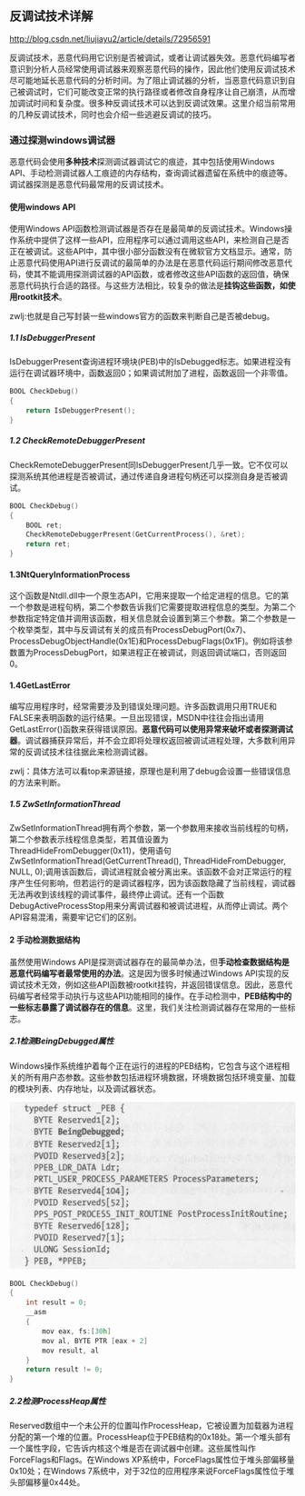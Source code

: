 ## 反调试技术详解
<A>http://blog.csdn.net/liujiayu2/article/details/72956591</a>

反调试技术，恶意代码用它识别是否被调试，或者让调试器失效。恶意代码编写者意识到分析人员经常使用调试器来观察恶意代码的操作，因此他们使用反调试技术尽可能地延长恶意代码的分析时间。为了阻止调试器的分析，当恶意代码意识到自己被调试时，它们可能改变正常的执行路径或者修改自身程序让自己崩溃，从而增加调试时间和复杂度。很多种反调试技术可以达到反调试效果。这里介绍当前常用的几种反调试技术，同时也会介绍一些逃避反调试的技巧。

### 通过探测windows调试器
恶意代码会使用**多种技术**探测调试器调试它的痕迹，其中包括使用Windows API、手动检测调试器人工痕迹的内存结构，查询调试器遗留在系统中的痕迹等。调试器探测是恶意代码最常用的反调试技术。

#### 使用windows API
使用Windows API函数检测调试器是否存在是最简单的反调试技术。Windows操作系统中提供了这样一些API，应用程序可以通过调用这些API，来检测自己是否正在被调试。这些API中，其中很小部分函数没有在微软官方文档显示。通常，防止恶意代码使用API进行反调试的最简单的办法是在恶意代码运行期间修改恶意代码，使其不能调用探测调试器的API函数，或者修改这些API函数的返回值，确保恶意代码执行合适的路径。与这些方法相比，较复杂的做法是**挂钩这些函数，如使用rootkit技术**。

zwlj:也就是自己写封装一些windows官方的函数来判断自己是否被debug。

##### 1.1 IsDebuggerPresent
IsDebuggerPresent查询进程环境块(PEB)中的IsDebugged标志。如果进程没有运行在调试器环境中，函数返回0；如果调试附加了进程，函数返回一个非零值。

``` c++
BOOL CheckDebug()
{
    return IsDebuggerPresent();
}
```

##### 1.2 CheckRemoteDebuggerPresent
CheckRemoteDebuggerPresent同IsDebuggerPresent几乎一致。它不仅可以探测系统其他进程是否被调试，通过传递自身进程句柄还可以探测自身是否被调试。

``` c++
BOOL CheckDebug()
{
    BOOL ret;
    CheckRemoteDebuggerPresent(GetCurrentProcess(), &ret);
    return ret;
}
```


#### 1.3NtQueryInformationProcess
这个函数是Ntdll.dll中一个原生态API，它用来提取一个给定进程的信息。它的第一个参数是进程句柄，第二个参数告诉我们它需要提取进程信息的类型。为第二个参数指定特定值并调用该函数，相关信息就会设置到第三个参数。第二个参数是一个枚举类型，其中与反调试有关的成员有ProcessDebugPort(0x7)、ProcessDebugObjectHandle(0x1E)和ProcessDebugFlags(0x1F)。例如将该参数置为ProcessDebugPort，如果进程正在被调试，则返回调试端口，否则返回0。

#### 1.4GetLastError
编写应用程序时，经常需要涉及到错误处理问题。许多函数调用只用TRUE和FALSE来表明函数的运行结果。一旦出现错误，MSDN中往往会指出请用GetLastError()函数来获得错误原因。**恶意代码可以使用异常来破坏或者探测调试器**。调试器捕获异常后，并不会立即将处理权返回被调试进程处理，大多数利用异常的反调试技术往往据此来检测调试器。


zwlj：具体方法可以看top来源链接，原理也是利用了debug会设置一些错误信息的方法来判断。

##### 1.5 ZwSetInformationThread
ZwSetInformationThread拥有两个参数，第一个参数用来接收当前线程的句柄，第二个参数表示线程信息类型，若其值设置为ThreadHideFromDebugger(0x11)，使用语句ZwSetInformationThread(GetCurrentThread(), ThreadHideFromDebugger, NULL, 0);调用该函数后，调试进程就会被分离出来。该函数不会对正常运行的程序产生任何影响，但若运行的是调试器程序，因为该函数隐藏了当前线程，调试器无法再收到该线程的调试事件，最终停止调试。还有一个函数DebugActiveProcessStop用来分离调试器和被调试进程，从而停止调试。两个API容易混淆，需要牢记它们的区别。

#### 2 手动检测数据结构
虽然使用Windows API是探测调试器存在的最简单办法，但**手动检查数据结构是恶意代码编写者最常使用的办法**。这是因为很多时候通过Windows API实现的反调试技术无效，例如这些API函数被rootkit挂钩，并返回错误信息。因此，恶意代码编写者经常手动执行与这些API功能相同的操作。在手动检测中，**PEB结构中的一些标志暴露了调试器存在的信息**。这里，我们关注检测调试器存在常用的一些标志。

##### 2.1检测BeingDebugged属性
Windows操作系统维护着每个正在运行的进程的PEB结构，它包含与这个进程相关的所有用户态参数。这些参数包括进程环境数据，环境数据包括环境变量、加载的模块列表、内存地址，以及调试器状态。

![](image/anti0.jpg)

``` c++
BOOL CheckDebug()
{
    int result = 0;
    __asm
    {
        mov eax, fs:[30h]
        mov al, BYTE PTR [eax + 2]
        mov result, al
    }
    return result != 0;
}
```

##### 2.2检测ProcessHeap属性
Reserved数组中一个未公开的位置叫作ProcessHeap，它被设置为加载器为进程分配的第一个堆的位置。ProcessHeap位于PEB结构的0x18处。第一个堆头部有一个属性字段，它告诉内核这个堆是否在调试器中创建。这些属性叫作ForceFlags和Flags。在Windows XP系统中，ForceFlags属性位于堆头部偏移量0x10处；在Windows 7系统中，对于32位的应用程序来说ForceFlags属性位于堆头部偏移量0x44处。
